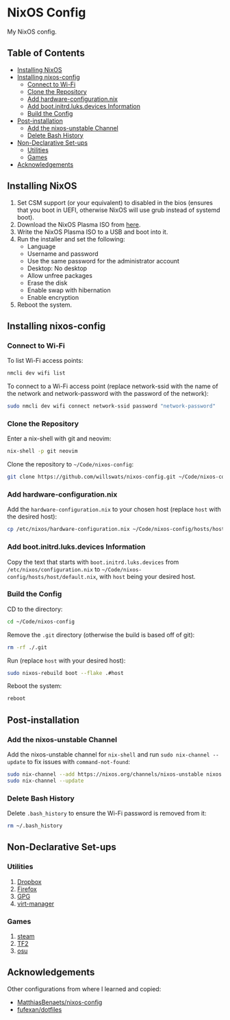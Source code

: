 # NixOS Config

My NixOS config.

## Table of Contents

<!--toc:start-->

- [Installing NixOS](#installing-nixos)
- [Installing nixos-config](#installing-nixos-config)
  - [Connect to Wi-Fi](#connect-to-wi-fi)
  - [Clone the Repository](#clone-the-repository)
  - [Add hardware-configuration.nix](#add-hardware-configurationnix)
  - [Add boot.initrd.luks.devices Information](#add-bootinitrdluksdevices-information)
  - [Build the Config](#build-the-config)
- [Post-installation](#post-installation)
  - [Add the nixos-unstable Channel](#add-the-nixos-unstable-channel)
  - [Delete Bash History](#delete-bash-history)
- [Non-Declarative Set-ups](#non-declarative-set-ups)
  - [Utilities](#utilities)
  - [Games](#games)
- [Acknowledgements](#acknowledgements)
<!--toc:end-->

## Installing NixOS

1. Set CSM support (or your equivalent) to disabled in the bios (ensures that you boot in UEFI, otherwise NixOS will use grub instead of systemd boot).
2. Download the NixOS Plasma ISO from [here](https://nixos.org/download.html).
3. Write the NixOS Plasma ISO to a USB and boot into it.
4. Run the installer and set the following:
   - Language
   - Username and password
   - Use the same password for the administrator account
   - Desktop: No desktop
   - Allow unfree packages
   - Erase the disk
   - Enable swap with hibernation
   - Enable encryption
5. Reboot the system.

## Installing nixos-config

### Connect to Wi-Fi

To list Wi-Fi access points:

```bash
nmcli dev wifi list
```

To connect to a Wi-Fi access point (replace network-ssid with the name of the network and network-password with the password of the network):

```bash
sudo nmcli dev wifi connect network-ssid password "network-password"
```

### Clone the Repository

Enter a nix-shell with git and neovim:

```bash
nix-shell -p git neovim
```

Clone the repository to `~/Code/nixos-config`:

```bash
git clone https://github.com/willswats/nixos-config.git ~/Code/nixos-config
```

### Add hardware-configuration.nix

Add the `hardware-configuration.nix` to your chosen host (replace `host` with the desired host):

```bash
cp /etc/nixos/hardware-configuration.nix ~/Code/nixos-config/hosts/host/
```

### Add boot.initrd.luks.devices Information

Copy the text that starts with `boot.initrd.luks.devices` from `/etc/nixos/configuration.nix` to `~/Code/nixos-config/hosts/host/default.nix`, with `host` being your desired host.

### Build the Config

CD to the directory:

```bash
cd ~/Code/nixos-config
```

Remove the `.git` directory (otherwise the build is based off of git):

```bash
rm -rf ./.git
```

Run (replace `host` with your desired host):

```bash
sudo nixos-rebuild boot --flake .#host
```

Reboot the system:

```bash
reboot
```

## Post-installation

### Add the nixos-unstable Channel

Add the nixos-unstable channel for `nix-shell` and run `sudo nix-channel --update` to fix issues with `command-not-found`:

```bash
sudo nix-channel --add https://nixos.org/channels/nixos-unstable nixos
sudo nix-channel --update
```

### Delete Bash History

Delete `.bash_history` to ensure the Wi-Fi password is removed from it:

```bash
rm ~/.bash_history
```

## Non-Declarative Set-ups

### Utilities

1. [Dropbox](./docs/utilities/dropbox.md)
2. [Firefox](./docs/utilities/firefox/firefox.md)
3. [GPG](./docs/utilities/gpg.md)
4. [virt-manager](./docs/utilities/virt-manager.md)

### Games

1. [steam](./docs/games/steam.md)
2. [TF2](./docs/games/tf2.md)
3. [osu](./docs/games/osu.md)

## Acknowledgements

Other configurations from where I learned and copied:

- [MatthiasBenaets/nixos-config](https://github.com/MatthiasBenaets/nixos-config)
- [fufexan/dotfiles](https://github.com/fufexan/dotfiles)
